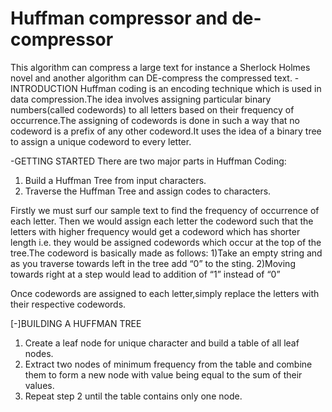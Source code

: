 # Huffman compressor and de-compressor
This algorithm can compress a large text for instance a Sherlock Holmes novel and another algorithm can DE-compress the compressed text. 
-INTRODUCTION
Huffman coding is an encoding technique which is used in data compression.The idea involves assigning particular binary numbers(called codewords) to all letters based on their frequency of occurrence.The assigning of codewords is done in such a way that no codeword is a prefix of any other codeword.It uses the idea of a binary tree to assign a unique codeword to every letter.

-GETTING STARTED 
There are two major parts in Huffman Coding:
1) Build a Huffman Tree from input characters.
2) Traverse the Huffman Tree and assign codes to characters.

Firstly we must surf our sample text to find the frequency of occurrence of each letter.
Then we would assign each letter the codeword such that the letters with higher frequency would get a codeword which has shorter length i.e. they would be assigned codewords which occur at the top of the tree.The codeword is basically made as follows:
1)Take an empty string and as you traverse towards left in the tree add “0” to the sting.
2)Moving towards right at a step would lead to addition of “1” instead of “0” 

Once codewords are assigned to each letter,simply replace the letters with their respective codewords.

[-]BUILDING A HUFFMAN TREE
1. Create a leaf node for unique character and build a table of all leaf nodes.
2. Extract two nodes of minimum frequency from the table and combine them to form a new node with value being equal to the sum of their values.
3. Repeat step 2 until the table contains only one node.

